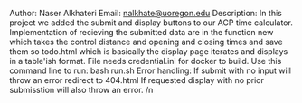 Author: Naser Alkhateri
Email: nalkhate@uoregon.edu 
Description:
In this project we added the submit and display buttons to our ACP time calculator.
Implementation of recieving the submitted data are in the function new which takes the control distance and opening and closing times and save them so todo.html which is basically the display page iterates and displays in a table'ish format.
File needs credential.ini for docker to build.
Use this command line to run: bash run.sh
Error handling:
If submit  with no input will throw an error redirect to 404.html 
If requested display with no prior submisstion will also throw an error. /n